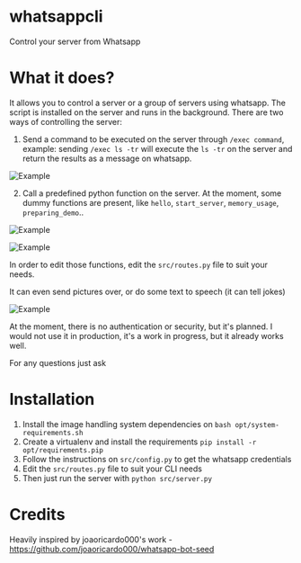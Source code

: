 # whatsappcli
Control your server from Whatsapp

# What it does?

It allows you to control a server or a group of servers using whatsapp. The script is installed on the server and runs in the background. There are two ways of controlling the server:

1. Send a command to be executed on the server through ```/exec command```, example: sending ```/exec ls -tr``` will execute the  ```ls -tr``` on the server and return the results as a message on whatsapp.

![Example](http://i.imgur.com/k7RDmBu.png) 

2. Call a predefined python function on the server. At the moment, some dummy functions are present, like ```hello```, ```start_server```, ```memory_usage```, ```preparing_demo```.. 

![Example](http://i.imgur.com/b37Ykbu.png) 

![Example](http://i.imgur.com/gfHjQTl.png) 


In order to edit those functions, edit the ```src/routes.py``` file to suit your needs.

It can even send pictures over, or do some text to speech (it can tell jokes)

![Example](http://i.imgur.com/CUIKX6y.png) 

At the moment, there is no authentication or security, but it's planned.
I would not use it in production, it's a work in progress, but it already works well.

For any questions just ask

# Installation
1. Install the image handling system dependencies on ```bash opt/system-requirements.sh```
2. Create a virtualenv and install the requirements  ```pip install -r opt/requirements.pip```
3. Follow the instructions on ```src/config.py``` to get the whatsapp credentials
4. Edit the ```src/routes.py``` file to suit your CLI needs
5. Then just run the server with  ```python src/server.py```  


# Credits
Heavily inspired by joaoricardo000's work - https://github.com/joaoricardo000/whatsapp-bot-seed
